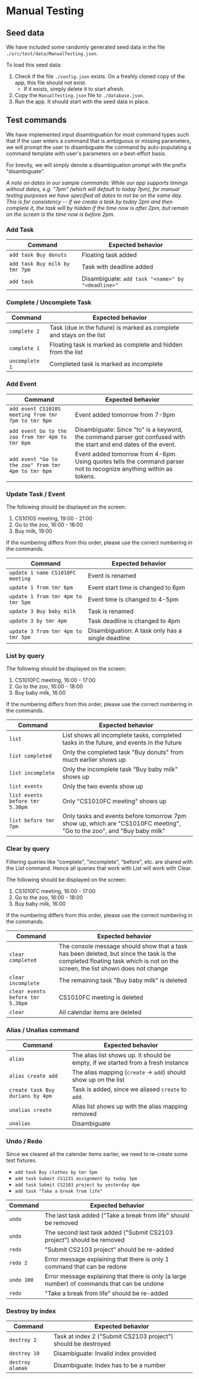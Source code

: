 <!-- @@author A0093907W -->
# Manual Testing

## Seed data

We have included some randomly generated seed data in the file `./src/test/data/ManualTesting.json`.

To load this seed data:

1. Check if the file `./config.json` exists. On a freshly cloned copy of the app, this file should not exist.
	* If it exists, simply delete it to start afresh.
2. Copy the `ManualTesting.json` file to `./database.json`.
3. Run the app. It should start with the seed data in place.

## Test commands

We have implemented input disambiguation for most command types such that if the user enters a command that is ambiguous or missing parameters, we will prompt the user to disambiguate the command by auto-populating a command template with user's parameters on a best-effort basis.

For brevity, we will simply denote a disambiguation prompt with the prefix "disambiguate".

*A note on dates in our sample commands: While our app supports timings without dates, e.g. "7pm" (which will default to today 7pm), for manual testing purposes we have specified all dates to not be on the same day. This is for consistency -- if we create a task by today 2pm and then complete it, the task will by hidden if the time now is after 2pm, but remain on the screen is the time now is before 2pm.*

### Add Task

Command | Expected behavior
------- | -----------------
`add task Buy donuts` | Floating task added
`add task Buy milk by tmr 7pm` | Task with deadline added
`add task` | Disambiguate: `add task "<name>" by "<deadline>"`

### Complete / Uncomplete Task

Command | Expected behavior
------- | -----------------
`complete 2` | Task (due in the future) is marked as complete and stays on the list 
`complete 1` | Floating task is marked as complete and hidden from the list
`uncomplete 1` | Completed task is marked as incomplete

### Add Event

Command | Expected behavior
------- | -----------------
`add event CS1010S meeting from tmr 7pm to tmr 9pm` | Event added tomorrow from 7-9pm
`add event Go to the zoo from tmr 4pm to tmr 6pm` | Disambiguate: Since "to" is a keyword, the command parser got confused with the start and end dates of the event.
`add event "Go to the zoo" from tmr 4pm to tmr 6pm` | Event added tomorrow from 4-6pm. Using quotes tells the command parser not to recognize anything within as tokens.

### Update Task / Event

The following should be displayed on the screen:
1. CS1010S meeting, 19:00 - 21:00
2. Go to the zoo, 16:00 - 18:00
3. Buy milk, 19:00

If the numbering differs from this order, please use the correct numbering in the commands.

Command | Expected behavior
------- | -----------------
`update 1 name CS1010FC meeting` | Event is renamed
`update 1 from tmr 6pm` | Event start time is changed to 6pm
`update 1 from tmr 4pm to tmr 5pm ` | Event time is changed to 4-5pm
`update 3 Buy baby milk` | Task is renamed
`update 3 by tmr 4pm` | Task deadline is changed to 4pm
`update 3 from tmr 4pm to tmr 5pm` | Disambiguation: A task only has a single deadline

### List by query

The following should be displayed on the screen:
1. CS1010FC meeting, 16:00 - 17:00
2. Go to the zoo, 16:00 - 18:00
3. Buy baby milk, 16:00

If the numbering differs from this order, please use the correct numbering in the commands.

Command | Expected behavior
------- | -----------------
`list` | List shows all incomplete tasks, completed tasks in the future, and events in the future
`list completed` | Only the completed task "Buy donuts" from much earlier shows up
`list incomplete` | Only the incomplete task "Buy baby milk" shows up
`list events` | Only the two events show up
`list events before tmr 5.30pm`| Only "CS1010FC meeting" shows up
`list before tmr 7pm` | Only tasks and events before tomorrow 7pm show up, which are "CS1010FC meeting", "Go to the zoo", and "Buy baby milk"

### Clear by query

Filtering queries like "complete", "incomplete", "before", etc. are shared with the List command. Hence all queries that work with List will work with Clear.

The following should be displayed on the screen:
1. CS1010FC meeting, 16:00 - 17:00
2. Go to the zoo, 16:00 - 18:00
3. Buy baby milk, 16:00

If the numbering differs from this order, please use the correct numbering in the commands.

Command | Expected behavior
------- | -----------------
`clear completed` | The console message should show that a task has been deleted, but since the task is the completed floating task which is not on the screen, the list shown does not change
`clear incomplete` | The remaining task "Buy baby milk" is deleted
`clear events before tmr 5.30pm` | CS1010FC meeting is deleted
`clear` | All calendar items are deleted

### Alias / Unalias command

Command | Expected behavior
------- | -----------------
`alias` | The alias list shows up. It should be empty, if we started from a fresh instance
`alias create add` | The alias mapping (`create` -> `add`) should show up on the list
`create task Buy durians by 4pm` | Task is added, since we aliased `create` to `add`.
`unalias create` | Alias list shows up with the alias mapping removed
`unalias` | Disambiguate

### Undo / Redo

Since we cleared all the calendar items earlier, we need to re-create some test fixtures.

* `add task Buy clothes by tmr 5pm`
* `add task Submit CS1231 assignment by today 3pm`
* `add task Submit CS2103 project by yesterday 4pm`
* `add task "Take a break from life"`

Command | Expected behavior
------- | -----------------
`undo` | The last task added ("Take a break from life" should be removed
`undo` | The second last task added ("Submit CS2103 project") should be removed
`redo` | "Submit CS2103 project" should be re-added
`redo 2` | Error message explaining that there is only 1 command that can be redone
`undo 100` | Error message explaining that there is only (a large number) of commands that can be undone
`redo` | "Take a break from life" should be re-added

### Destroy by index

Command | Expected behavior
------- | -----------------
`destroy 2` | Task at index 2 ("Submit CS2103 project") should be destroyed
`destroy 10` | Disambiguate: Invalid index provided
`destroy alamak` | Disambiguate: Index has to be a number
